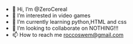 - 👋 Hi, I’m @ZeroCereal
- 👀 I’m interested in video games
- 🌱 I’m currently learning python,HTML and css
- 💞️ I’m looking to collaborate on NOTHING!!!
- 📫 How to reach me roccoswem@gmail.com
